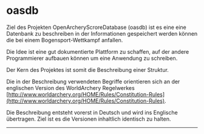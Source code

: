 # oasdb
Ziel des Projekten OpenArcheryScroreDatabase (oasdb) ist es eine eine Datenbank zu beschreiben in der Informationen gespeichert werden können die bei einem Bogensport-Wettkampf anfallen.

Die Idee ist eine gut dokumentierte Plattform zu schaffen, auf der andere Programmierer aufbauen können um eine Anwendung zu schreiben.

Der Kern des Projektes ist somit die Beschreibung einer Struktur.

Die in der Beschreibung verwendeten Begriffe orientieren sich an der englischen Version des WorldArchery Regelwerkes [http://www.worldarchery.org/HOME/Rules/Constitution-Rules](http://www.worldarchery.org/HOME/Rules/Constitution-Rules).

Die Beschreibung entsteht vorerst in Deutsch und wird ins Englische übertragen. Ziel ist es die Versionen inhaltlich identisch zu halten.

---

